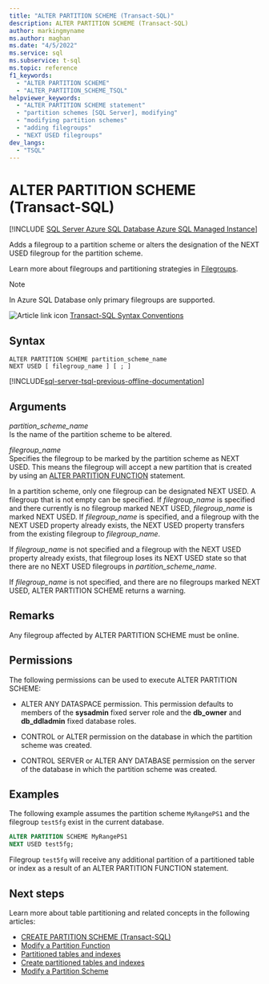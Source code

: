 ```yaml
---
title: "ALTER PARTITION SCHEME (Transact-SQL)"
description: ALTER PARTITION SCHEME (Transact-SQL)
author: markingmyname
ms.author: maghan
ms.date: "4/5/2022"
ms.service: sql
ms.subservice: t-sql
ms.topic: reference
f1_keywords:
  - "ALTER PARTITION SCHEME"
  - "ALTER_PARTITION_SCHEME_TSQL"
helpviewer_keywords:
  - "ALTER PARTITION SCHEME statement"
  - "partition schemes [SQL Server], modifying"
  - "modifying partition schemes"
  - "adding filegroups"
  - "NEXT USED filegroups"
dev_langs:
  - "TSQL"
---
```

# ALTER PARTITION SCHEME (Transact-SQL)

[!INCLUDE [SQL Server Azure SQL Database Azure SQL Managed Instance](../../includes/applies-to-version/sql-asdb-asdbmi.md)]

Adds a filegroup to a partition scheme or alters the designation of the NEXT USED filegroup for the partition scheme.

Learn more about filegroups and partitioning strategies in [Filegroups](../../relational-databases/partitions/partitioned-tables-and-indexes.md#filegroups).

>[!NOTE]
>In Azure SQL Database only primary filegroups are supported.  
  
![Article link icon](../../database-engine/configure-windows/media/topic-link.gif "Article link icon") [Transact-SQL Syntax Conventions](../../t-sql/language-elements/transact-sql-syntax-conventions-transact-sql.md)  
  
## Syntax  
  
```syntaxsql
ALTER PARTITION SCHEME partition_scheme_name   
NEXT USED [ filegroup_name ] [ ; ]  
```  
  

[!INCLUDE[sql-server-tsql-previous-offline-documentation](../../includes/sql-server-tsql-previous-offline-documentation.md)]

## Arguments

*partition_scheme_name*  
Is the name of the partition scheme to be altered.  
  
*filegroup_name*  
Specifies the filegroup to be marked by the partition scheme as NEXT USED. This means the filegroup will accept a new partition that is created by using an [ALTER PARTITION FUNCTION](../../t-sql/statements/alter-partition-function-transact-sql.md) statement.  
  
In a partition scheme, only one filegroup can be designated NEXT USED. A filegroup that is not empty can be specified. If *filegroup_name* is specified and there currently is no filegroup marked NEXT USED, *filegroup_name* is marked NEXT USED. If *filegroup_name* is specified, and a filegroup with the NEXT USED property already exists, the NEXT USED property transfers from the existing filegroup to *filegroup_name*.  
  
If *filegroup_name* is not specified and a filegroup with the NEXT USED property already exists, that filegroup loses its NEXT USED state so that there are no NEXT USED filegroups in *partition_scheme_name*.  
  
If *filegroup_name* is not specified, and there are no filegroups marked NEXT USED, ALTER PARTITION SCHEME returns a warning.  
  
## Remarks  

Any filegroup affected by ALTER PARTITION SCHEME must be online.  
  
## Permissions  

The following permissions can be used to execute ALTER PARTITION SCHEME:  
  
-   ALTER ANY DATASPACE permission. This permission defaults to members of the **sysadmin** fixed server role and the **db_owner** and **db_ddladmin** fixed database roles.  
  
-   CONTROL or ALTER permission on the database in which the partition scheme was created.  
  
-   CONTROL SERVER or ALTER ANY DATABASE permission on the server of the database in which the partition scheme was created.  
  
## Examples  

The following example assumes the partition scheme `MyRangePS1` and the filegroup `test5fg` exist in the current database.  
  
```sql  
ALTER PARTITION SCHEME MyRangePS1  
NEXT USED test5fg;  
```  
  
Filegroup `test5fg` will receive any additional partition of a partitioned table or index as a result of an ALTER PARTITION FUNCTION statement.  
  
## Next steps

Learn more about table partitioning and related concepts in the following articles:

- [CREATE PARTITION SCHEME &#40;Transact-SQL&#41;](../../t-sql/statements/create-partition-scheme-transact-sql.md)
- [Modify a Partition Function](../../relational-databases/partitions/modify-a-partition-function.md)
- [Partitioned tables and indexes](../../relational-databases/partitions/partitioned-tables-and-indexes.md)
- [Create partitioned tables and indexes](../../relational-databases/partitions/create-partitioned-tables-and-indexes.md)
- [Modify a Partition Scheme](../../relational-databases/partitions/modify-a-partition-scheme.md)
